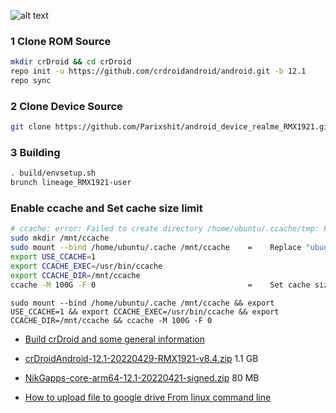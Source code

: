 ![alt text][logo]

[logo]:https://crdroid.net/img/logo.png "crDroid Android"

### 1 Clone ROM Source

```bash
mkdir crDroid && cd crDroid
repo init -u https://github.com/crdroidandroid/android.git -b 12.1
repo sync
```

### 2 Clone Device Source

```bash
git clone https://github.com/Parixshit/android_device_realme_RMX1921.git -b 12.1 device/realme/RMX1921
```

### 3 Building

```bash
. build/envsetup.sh
brunch lineage_RMX1921-user
```

### Enable ccache and Set cache size limit

```bash
# ccache: error: Failed to create directory /home/ubuntu/.ccache/tmp: Read-only file system
sudo mkdir /mnt/ccache
sudo mount --bind /home/ubuntu/.cache /mnt/ccache    =    Replace "ubuntu" with your server username.
export USE_CCACHE=1
export CCACHE_EXEC=/usr/bin/ccache
export CCACHE_DIR=/mnt/ccache
ccache -M 100G -F 0                                  =    Set cache size limit to 100.0 GB.
```

```
sudo mount --bind /home/ubuntu/.cache /mnt/ccache && export USE_CCACHE=1 && export CCACHE_EXEC=/usr/bin/ccache && export CCACHE_DIR=/mnt/ccache && ccache -M 100G -F 0
```

- [Build crDroid and some general information](https://github.com/crdroidandroid/android#12-initializing-repo)

- [crDroidAndroid-12.1-20220429-RMX1921-v8.4.zip](https://drive.google.com/uc?id=1TlSxalMFgkzB-gUQ7GqGpeuJClGCPvQc&export=download) 1.1 GB

- [NikGapps-core-arm64-12.1-20220421-signed.zip](https://sourceforge.net/projects/nikgapps/files/Releases/NikGapps-SL/21-Apr-2022/NikGapps-core-arm64-12.1-20220421-signed.zip/download) 80 MB

- [How to upload file to google drive From linux command line](https://medium.com/geekculture/how-to-upload-file-to-google-drive-from-linux-command-line-69668fbe4937)